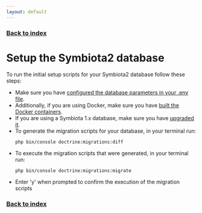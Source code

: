 ```yaml
---
layout: default
---
```


### [Back to index](./index.html)

# Setup the Symbiota2 database

To run the initial setup scripts for your Symbiota2 database follow these steps:

- Make sure you have [configured the database parameters in your .env file](./configure_env_file_database.html).
- Additionally, if you are using Docker, make sure you have [built the Docker containers](./build_docker_setup.html).
- If you are using a Symbiota 1.x database, make sure you have [upgraded it](./upgrade_1.x_database.html).
- To generate the migration scripts for your database, in your terminal run:
    ```shell
    php bin/console doctrine:migrations:diff
    ```
- To execute the migration scripts that were generated, in your terminal run:
    ```shell
    php bin/console doctrine:migrations:migrate
    ```
- Enter 'y' when prompted to confirm the execution of the migration scripts

### [Back to index](./index.html)
